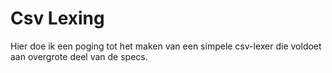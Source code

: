 # Csv Lexing
Hier doe ik een poging tot het maken van een simpele csv-lexer die voldoet aan overgrote deel van de specs.
